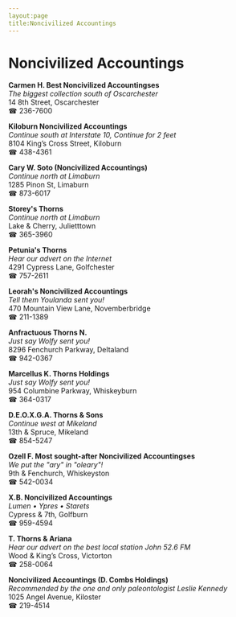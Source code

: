 ```yaml
---
layout:page
title:Noncivilized Accountings
---
```

# Noncivilized Accountings

**Carmen H. Best Noncivilized Accountingses**  
_The biggest collection south of Oscarchester_  
14 8th Street, Oscarchester  
☎ 236-7600



**Kiloburn Noncivilized Accountings**  
_Continue south at Interstate 10, Continue for 2 feet_  
8104 King’s Cross Street, Kiloburn  
☎ 438-4361



**Cary W. Soto (Noncivilized Accountings)**  
_Continue north at Limaburn_  
1285 Pinon St, Limaburn  
☎ 873-6017



**Storey's Thorns**  
_Continue north at Limaburn_  
Lake & Cherry, Julietttown  
☎ 365-3960



**Petunia's Thorns**  
_Hear our advert on the Internet_  
4291 Cypress Lane, Golfchester  
☎ 757-2611



**Leorah's Noncivilized Accountings**  
_Tell them Youlanda sent you!_  
470 Mountain View Lane, Novemberbridge  
☎ 211-1389



**Anfractuous Thorns N.**  
_Just say Wolfy sent you!_  
8296 Fenchurch Parkway, Deltaland  
☎ 942-0367



**Marcellus K. Thorns Holdings**  
_Just say Wolfy sent you!_  
954 Columbine Parkway, Whiskeyburn  
☎ 364-0317



**D.E.O.X.G.A. Thorns & Sons**  
_Continue west at Mikeland_  
13th & Spruce, Mikeland  
☎ 854-5247



**Ozell F. Most sought-after Noncivilized Accountingses**  
_We put the "ary" in "oleary"!_  
9th & Fenchurch, Whiskeyston  
☎ 542-0034



**X.B. Noncivilized Accountings**  
_Lumen • Ypres • Starets_  
Cypress & 7th, Golfburn  
☎ 959-4594



**T. Thorns & Ariana**  
_Hear our advert on the best local station John 52.6 FM_  
Wood & King’s Cross, Victorton  
☎ 258-0064



**Noncivilized Accountings (D. Combs Holdings)**  
_Recommended by the one and only paleontologist Leslie Kennedy_  
1025 Angel Avenue, Kiloster  
☎ 219-4514



